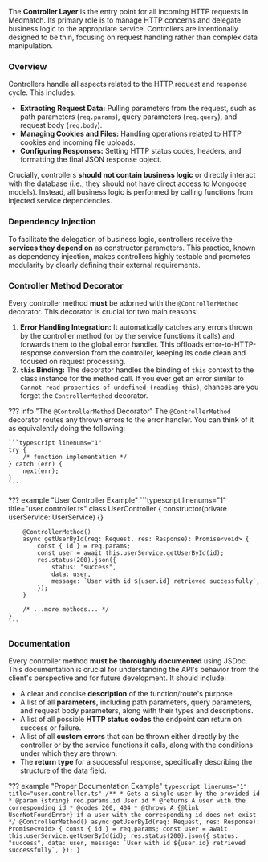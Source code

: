 The **Controller Layer** is the entry point for all incoming HTTP requests in Medmatch. Its primary role is to manage HTTP concerns and delegate business logic to the appropriate service. Controllers are intentionally designed to be thin, focusing on request handling rather than complex data manipulation.

### Overview

Controllers handle all aspects related to the HTTP request and response cycle. This includes:

* **Extracting Request Data:** Pulling parameters from the request, such as path parameters (`req.params`), query parameters (`req.query`), and request body (`req.body`).
* **Managing Cookies and Files:** Handling operations related to HTTP cookies and incoming file uploads.
* **Configuring Responses:** Setting HTTP status codes, headers, and formatting the final JSON response object.

Crucially, controllers **should not contain business logic** or directly interact with the database (i.e., they should not have direct access to Mongoose models). Instead, all business logic is performed by calling functions from injected service dependencies.

### Dependency Injection

To facilitate the delegation of business logic, controllers receive the **services they depend on** as constructor parameters. This practice, known as dependency injection, makes controllers highly testable and promotes modularity by clearly defining their external requirements.

### Controller Method Decorator

Every controller method **must** be adorned with the `@ControllerMethod` decorator. This decorator is crucial for two main reasons:

1.  **Error Handling Integration:** It automatically catches any errors thrown by the controller method (or by the service functions it calls) and forwards them to the global error handler. This offloads error-to-HTTP-response conversion from the controller, keeping its code clean and focused on request processing.
2.  **`this` Binding:** The decorator handles the binding of `this` context to the class instance for the method call. If you ever get an error similar to `Cannot read properties of undefined (reading this)`, chances are you forget the `ControllerMethod` decorator.

??? info "The `@ControllerMethod` Decorator"
    The `@ControllerMethod` decorator routes any thrown errors to the error handler. You can think of it as equivalently doing the following:

    ```typescript linenums="1"
    try {
        /* function implementation */
    } catch (err) {
        next(err);
    }
    ```

??? example "User Controller Example"
    ```typescript linenums="1" title="user.controller.ts"
    class UserController {
        constructor(private userService: UserService) {}

        @ControllerMethod()
        async getUserById(req: Request, res: Response): Promise<void> {
            const { id } = req.params;
            const user = await this.userService.getUserById(id);
            res.status(200).json({
                status: "success",
                data: user,
                message: `User with id ${user.id} retrieved successfully`,
            });
        }

        /* ...more methods... */
    }
    ```

### Documentation

Every controller method **must be thoroughly documented** using JSDoc. This documentation is crucial for understanding the API's behavior from the client's perspective and for future development. It should include:

* A clear and concise **description** of the function/route's purpose.
* A list of all **parameters**, including path parameters, query parameters, and request body parameters, along with their types and descriptions.
* A list of all possible **HTTP status codes** the endpoint can return on success or failure.
* A list of all **custom errors** that can be thrown either directly by the controller or by the service functions it calls, along with the conditions under which they are thrown.
* The **return type** for a successful response, specifically describing the structure of the data field.

??? example "Proper Documentation Example"
    ```typescript linenums="1" title="user.controller.ts"
    /**
    * Gets a single user by the provided id
    * @param {string} req.params.id User id
    * @returns A user with the corresponding id
    * @codes 200, 404
    * @throws A {@link UserNotFoundError} if a user with the corresponding id does not exist
    */
    @ControllerMethod()
        async getUserById(req: Request, res: Response): Promise<void> {
            const { id } = req.params;
            const user = await this.userService.getUserById(id);
            res.status(200).json({
                status: "success",
                data: user,
                message: `User with id ${user.id} retrieved successfully`,
            });
        }
    ```